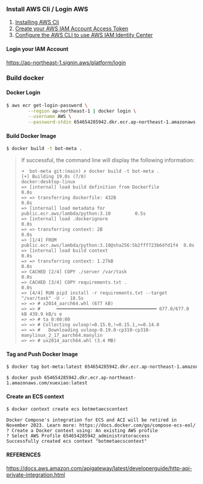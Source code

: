 ### 

### Install AWS Cli / Login AWS
1. [Installing AWS Cli](https://docs.aws.amazon.com/cli/latest/userguide/cli-chap-welcome.html)
2. [Create your AWS IAM Account Access Token](https://docs.aws.amazon.com/IAM/latest/UserGuide/id_credentials_access-keys.html)
3. [Configure the AWS CLI to use AWS IAM Identity Center](https://docs.aws.amazon.com/cli/latest/userguide/sso-configure-profile-token.html#sso-configure-profile-token-auto-sso) 

#### Login your IAM Account
https://ap-northeast-1.signin.aws/platform/login

### Build docker

#### Docker Login 

```bash
$ aws ecr get-login-password \
        --region ap-northeast-1 | docker login \
        --username AWS \
        --password-stdin 654654285942.dkr.ecr.ap-northeast-1.amazonaws.com/xuexiao
```

#### Build Docker Image
```bash
$ docker build -t bot-meta .
```

> If successful, the command line will display the following information:
> 
> ```
> ➜  bot-meta git:(main) ✗ docker build -t bot-meta .
> [+] Building 19.0s (7/8)                                   docker:desktop-linux
> => [internal] load build definition from Dockerfile                       0.0s
> => => transferring dockerfile: 432B                                       0.0s
> => [internal] load metadata for public.ecr.aws/lambda/python:3.10         0.5s
> => [internal] load .dockerignore                                          0.0s
> => => transferring context: 2B                                            0.0s
> => [1/4] FROM public.ecr.aws/lambda/python:3.10@sha256:5b2fff723b6dfd1f4  0.0s
> => [internal] load build context                                          0.0s
> => => transferring context: 1.27kB                                        0.0s
> => CACHED [2/4] COPY ./server /var/task                                   0.0s
> => CACHED [3/4] COPY requirements.txt .                                   0.0s
> => [4/4] RUN pip3 install -r requirements.txt --target "/var/task" -U -  18.5s
> => => # x2014_aarch64.whl (677 kB)
> => => #      ━━━━━━━━━━━━━━━━━━━━━━━━━━━━━━━━━━━━━ 677.0/677.0 kB 439.9 kB/s e
> => => # ta 0:00:00
> => => # Collecting uvloop!=0.15.0,!=0.15.1,>=0.14.0
> => => #   Downloading uvloop-0.19.0-cp310-cp310-manylinux_2_17_aarch64.manylin
> => => # ux2014_aarch64.whl (3.4 MB)
> ```

#### Tag and Push Docker Image

```bash
$ docker tag bot-meta:latest 654654285942.dkr.ecr.ap-northeast-1.amazonaws.com/xuexiao:latest
```

```
$ docker push 654654285942.dkr.ecr.ap-northeast-1.amazonaws.com/xuexiao:latest
```


#### Create an ECS context
```bash
$ docker context create ecs botmetaecscontext
```

```
Docker Compose's integration for ECS and ACI will be retired in November 2023. Learn more: https://docs.docker.com/go/compose-ecs-eol/
? Create a Docker context using: An existing AWS profile
? Select AWS Profile 654654285942_administratoraccess
Successfully created ecs context "botmetaecscontext"
```


#### REFERENCES
https://docs.aws.amazon.com/apigateway/latest/developerguide/http-api-private-integration.html
